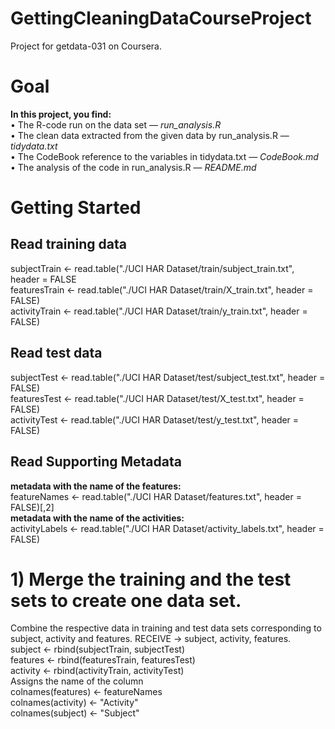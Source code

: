 # GettingCleaningDataCourseProject
Project for getdata-031 on Coursera.
# Goal
__In this project, you find:__  
• The R-code run on the data set — _run_analysis.R_  
• The clean data extracted from the given data by run_analysis.R — _tidydata.txt_  
• The CodeBook reference to the variables in tidydata.txt — _CodeBook.md_  
• The analysis of the code in run_analysis.R — _README.md_  
# Getting Started  
## Read training data  
subjectTrain <- read.table("./UCI HAR Dataset/train/subject_train.txt", header = FALSE  
featuresTrain <- read.table("./UCI HAR Dataset/train/X_train.txt", header = FALSE)  
activityTrain <- read.table("./UCI HAR Dataset/train/y_train.txt", header = FALSE)  
## Read test data  
subjectTest <- read.table("./UCI HAR Dataset/test/subject_test.txt", header = FALSE)  
featuresTest <- read.table("./UCI HAR Dataset/test/X_test.txt", header = FALSE)  
activityTest <- read.table("./UCI HAR Dataset/test/y_test.txt", header = FALSE)  
## Read Supporting Metadata  
__metadata with the name of the features:__  
featureNames <- read.table("./UCI HAR Dataset/features.txt", header = FALSE)[,2]  
__metadata with the name of the activities:__  
activityLabels <- read.table("./UCI HAR Dataset/activity_labels.txt", header = FALSE)  

# 1) Merge the training and the test sets to create one data set.  
Combine the respective data in training and test data sets corresponding to subject, activity and features. RECEIVE -> subject, activity, features.  
subject <- rbind(subjectTrain, subjectTest)  
features <- rbind(featuresTrain, featuresTest)  
activity <- rbind(activityTrain, activityTest)  
Assigns the name of the column  
colnames(features) <- featureNames  
colnames(activity) <- "Activity"  
colnames(subject) <- "Subject"  





